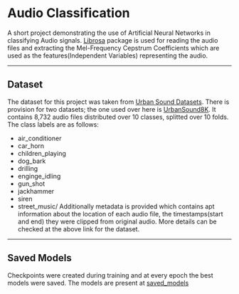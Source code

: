 # Audio Classification
A short project demonstrating the use of Artificial Neural Networks in classifying Audio signals. [Librosa](https://librosa.org/doc/latest/index.html)  package is used for reading the audio files and extracting the Mel-Frequency Cepstrum Coefficients which are used as the features(Independent Variables) representing the audio.
___
## Dataset
The dataset for this project was taken from [Urban Sound Datasets](https://urbansounddataset.weebly.com/). There is provision for two datasets; the one used over here is [UrbanSound8K](https://urbansounddataset.weebly.com/urbansound8k.html). It contains 8,732 audio files distributed over 10 classes, splitted over 10 folds. The class labels are as follows:
* air_conditioner
* car_horn
* children_playing
* dog_bark
* drilling
* enginge_idling
* gun_shot
* jackhammer
* siren
* street_music/
Additionally metadata is provided which contains apt information about the location of each audio file, the timestamps(start and end) they were clipped from original audio. More details can be checked at the above link for the dataset.
___
## Saved Models
Checkpoints were created during training and at every epoch the best models were saved. The models are present at [saved_models](https://github.com/keew13/AI-Explorations/tree/main/Audio%20Classification/saved_models)
